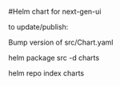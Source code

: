 #Helm chart for next-gen-ui

to update/publish:

Bump version of src/Chart.yaml

helm package src -d charts

helm repo index charts
